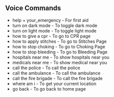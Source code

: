 ## Voice Commands

- help + your_emergency - For first aid
- turn on dark mode - To toggle dark mode
- turn on light mode - To toggle light mode
- how to give a cpr - To go to CPR page
- how to apply stitches - To go to Stitches Page
- how to stop choking - To go to Choking Page
- how to stop bleeding - To go to Bleeding Page
- hospitals near me - To show hospitals near you
- medicals near me - To show medical near you
- call the police - To call the police
- call the ambulance - To call the ambulance
- call the fire brigade - To call the fire brigade
- where am i - To get your current location
- go back - To go back to home page
